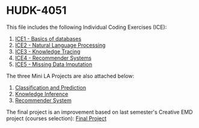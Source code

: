 # HUDK-4051
This file includes the following Individual Coding Exercises (ICE):
1. [ICE1 - Basics of databases](https://github.com/real-wyr/HUDK-4051/blob/d76b69f37ca8820cfd3cc5f23d3d288b5ee9abc4/ICE%201.ipynb)
2. [ICE2 - Natural Language Processing](https://github.com/real-wyr/HUDK-4051/blob/d76b69f37ca8820cfd3cc5f23d3d288b5ee9abc4/ICE%202.ipynb)
3. [ICE3 - Knowledge Tracing](https://github.com/real-wyr/HUDK-4051/blob/d76b69f37ca8820cfd3cc5f23d3d288b5ee9abc4/ICE%203.ipynb)
4. [ICE4 - Recommender Systems](https://github.com/real-wyr/HUDK-4051/blob/d76b69f37ca8820cfd3cc5f23d3d288b5ee9abc4/ICE%204.ipynb)
5. [ICE5 - Missing Data Imputation](https://github.com/real-wyr/HUDK-4051/blob/d76b69f37ca8820cfd3cc5f23d3d288b5ee9abc4/ICE%205.ipynb)

The three Mini LA Projects are also attached below:
1. [Classification and Prediction](https://github.com/real-wyr/HUDK-4051/blob/6c6cc8a7e2aca66732256fcae8367551ca12f2f1/Mini_LA_Assignment_Classification_Prediction.ipynb)
2. [Knowledge Inference](https://github.com/real-wyr/HUDK-4051/blob/6c6cc8a7e2aca66732256fcae8367551ca12f2f1/Mini_LA_Assignment_Knowledge_Inference.ipynb)
3. [Recommender System](https://github.com/real-wyr/HUDK-4051/blob/6c6cc8a7e2aca66732256fcae8367551ca12f2f1/Mini_LA_Assignment_Recommendation_System.ipynb)

The final project is an improvement based on last semester's Creative EMD project (courses selection):
[Final Project](https://github.com/real-wyr/HUDK-4051/blob/1675884cb44dd0b227a2cc25d589d9abbaf59c17/4051%20Final%20Project.pdf)
